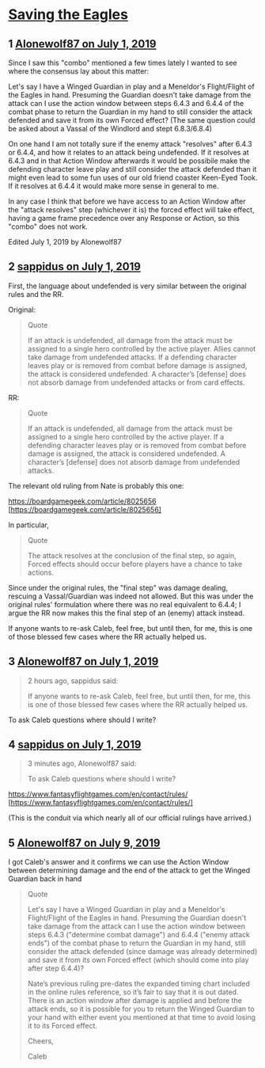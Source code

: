# [Saving the Eagles](https://community.fantasyflightgames.com/topic/296981-saving-the-eagles/)

## 1 [Alonewolf87 on July 1, 2019](https://community.fantasyflightgames.com/topic/296981-saving-the-eagles/?do=findComment&comment=3732112)

Since I saw this "combo" mentioned a few times lately I wanted to see where the consensus lay about this matter:

Let's say I have a Winged Guardian in play and a Meneldor's Flight/Flight of the Eagles in hand. Presuming the Guardian doesn't take damage from the attack can I use the action window between steps 6.4.3 and 6.4.4 of the combat phase to return the Guardian in my hand to still consider the attack defended and save it from its own Forced effect? (The same question could be asked about a Vassal of the Windlord and stept 6.8.3/6.8.4)

On one hand I am not totally sure if the enemy attack "resolves" after 6.4.3 or 6.4.4, and how it relates to an attack being undefended. If it resolves at 6.4.3 and in that Action Window afterwards it would be possibile make the defending character leave play and still consider the attack defended than it might even lead to some fun uses of our old friend coaster Keen-Eyed Took. If it resolves at 6.4.4 it would make more sense in general to me.

In any case I think that before we have access to an Action Window after the "attack resolves" step (whichever it is) the forced effect will take effect, having a game frame precedence over any Response or Action, so this "combo" does not work.

Edited July 1, 2019 by Alonewolf87

## 2 [sappidus on July 1, 2019](https://community.fantasyflightgames.com/topic/296981-saving-the-eagles/?do=findComment&comment=3732205)

First, the language about undefended is very similar between the original rules and the RR.

Original:

> Quote
> 
> If an attack is undefended, all damage from the attack must be assigned to a single hero controlled by the active player. Allies cannot take damage from undefended attacks. If a defending character leaves play or is removed from combat before damage is assigned, the attack is considered undefended. A character’s [defense] does not absorb damage from undefended attacks or from card effects.

RR:

> Quote
> 
> If an attack is undefended, all damage from the attack must be assigned to a single hero controlled by the active player. If a defending character leaves play or is removed from combat before damage is assigned, the attack is considered undefended. A character’s [defense] does not absorb damage from undefended attacks.

The relevant old ruling from Nate is probably this one:

https://boardgamegeek.com/article/8025656 [https://boardgamegeek.com/article/8025656]

In particular,

> Quote
> 
> The attack resolves at the conclusion of the final step, so again, Forced effects should occur before players have a chance to take actions.

Since under the original rules, the "final step" was damage dealing, rescuing a Vassal/Guardian was indeed not allowed. But this was under the original rules' formulation where there was no real equivalent to 6.4.4; I argue the RR now makes this the final step of an (enemy) attack instead.

If anyone wants to re-ask Caleb, feel free, but until then, for me, this is one of those blessed few cases where the RR actually helped us.

## 3 [Alonewolf87 on July 1, 2019](https://community.fantasyflightgames.com/topic/296981-saving-the-eagles/?do=findComment&comment=3732314)

> 2 hours ago, sappidus said:
> 
> If anyone wants to re-ask Caleb, feel free, but until then, for me, this is one of those blessed few cases where the RR actually helped us.

To ask Caleb questions where should I write?

## 4 [sappidus on July 1, 2019](https://community.fantasyflightgames.com/topic/296981-saving-the-eagles/?do=findComment&comment=3732317)

> 3 minutes ago, Alonewolf87 said:
> 
> To ask Caleb questions where should I write?

https://www.fantasyflightgames.com/en/contact/rules/ [https://www.fantasyflightgames.com/en/contact/rules/]

(This is the conduit via which nearly all of our official rulings have arrived.)

## 5 [Alonewolf87 on July 9, 2019](https://community.fantasyflightgames.com/topic/296981-saving-the-eagles/?do=findComment&comment=3736293)

I got Caleb's answer and it confirms we can use the Action Window between determining damage and the end of the attack to get the Winged Guardian back in hand

> Quote
> 
> Let's say I have a Winged Guardian in play and a Meneldor's Flight/Flight of the Eagles in hand. Presuming the Guardian doesn't take damage from the attack can I use the action window between steps 6.4.3 ("determine combat damage") and 6.4.4 ("enemy attack ends") of the combat phase to return the Guardian in my hand, still consider the attack defended (since damage was already determined) and save it from its own Forced effect (which should come into play after step 6.4.4)?
> 
> Nate’s previous ruling pre-dates the expanded timing chart included in the online rules reference, so it’s fair to say that it is out dated. There is an action window after damage is applied and before the attack ends, so it is possible for you to return the Winged Guardian to your hand with either event you mentioned at that time to avoid losing it to its Forced effect.
> 
> Cheers,
> 
> Caleb

 

